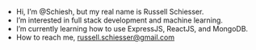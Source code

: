 - Hi, I’m @Schiesh, but my real name is Russell Schiesser.
- I’m interested in full stack development and machine learning.
- I’m currently learning how to use ExpressJS, ReactJS, and MongoDB.
- How to reach me, russell.schiesser@gmail.com
